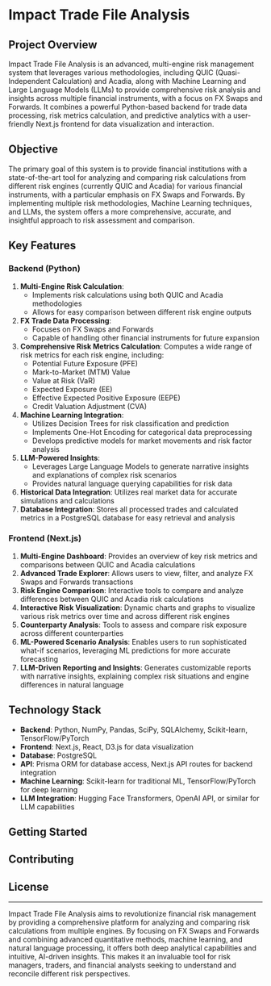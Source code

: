 # Impact Trade File Analysis

## Project Overview

Impact Trade File Analysis is an advanced, multi-engine risk management system that leverages various methodologies, including QUIC (Quasi-Independent Calculation) and Acadia, along with Machine Learning and Large Language Models (LLMs) to provide comprehensive risk analysis and insights across multiple financial instruments, with a focus on FX Swaps and Forwards. It combines a powerful Python-based backend for trade data processing, risk metrics calculation, and predictive analytics with a user-friendly Next.js frontend for data visualization and interaction.

## Objective

The primary goal of this system is to provide financial institutions with a state-of-the-art tool for analyzing and comparing risk calculations from different risk engines (currently QUIC and Acadia) for various financial instruments, with a particular emphasis on FX Swaps and Forwards. By implementing multiple risk methodologies, Machine Learning techniques, and LLMs, the system offers a more comprehensive, accurate, and insightful approach to risk assessment and comparison.

## Key Features

### Backend (Python)

1. **Multi-Engine Risk Calculation**:
    - Implements risk calculations using both QUIC and Acadia methodologies
    - Allows for easy comparison between different risk engine outputs
2. **FX Trade Data Processing**:
    - Focuses on FX Swaps and Forwards
    - Capable of handling other financial instruments for future expansion
3. **Comprehensive Risk Metrics Calculation**: Computes a wide range of risk metrics for each risk engine, including:
    - Potential Future Exposure (PFE)
    - Mark-to-Market (MTM) Value
    - Value at Risk (VaR)
    - Expected Exposure (EE)
    - Effective Expected Positive Exposure (EEPE)
    - Credit Valuation Adjustment (CVA)
4. **Machine Learning Integration**:
    - Utilizes Decision Trees for risk classification and prediction
    - Implements One-Hot Encoding for categorical data preprocessing
    - Develops predictive models for market movements and risk factor analysis
5. **LLM-Powered Insights**:
    - Leverages Large Language Models to generate narrative insights and explanations of complex risk scenarios
    - Provides natural language querying capabilities for risk data
6. **Historical Data Integration**: Utilizes real market data for accurate simulations and calculations
7. **Database Integration**: Stores all processed trades and calculated metrics in a PostgreSQL database for easy retrieval and analysis

### Frontend (Next.js)

1. **Multi-Engine Dashboard**: Provides an overview of key risk metrics and comparisons between QUIC and Acadia calculations
2. **Advanced Trade Explorer**: Allows users to view, filter, and analyze FX Swaps and Forwards transactions
3. **Risk Engine Comparison**: Interactive tools to compare and analyze differences between QUIC and Acadia risk calculations
4. **Interactive Risk Visualization**: Dynamic charts and graphs to visualize various risk metrics over time and across different risk engines
5. **Counterparty Analysis**: Tools to assess and compare risk exposure across different counterparties
6. **ML-Powered Scenario Analysis**: Enables users to run sophisticated what-if scenarios, leveraging ML predictions for more accurate forecasting
7. **LLM-Driven Reporting and Insights**: Generates customizable reports with narrative insights, explaining complex risk situations and engine differences in natural language

## Technology Stack

- **Backend**: Python, NumPy, Pandas, SciPy, SQLAlchemy, Scikit-learn, TensorFlow/PyTorch
- **Frontend**: Next.js, React, D3.js for data visualization
- **Database**: PostgreSQL
- **API**: Prisma ORM for database access, Next.js API routes for backend integration
- **Machine Learning**: Scikit-learn for traditional ML, TensorFlow/PyTorch for deep learning
- **LLM Integration**: Hugging Face Transformers, OpenAI API, or similar for LLM capabilities

## Getting Started


## Contributing


## License


---

Impact Trade File Analysis aims to revolutionize financial risk management by providing a comprehensive platform for analyzing and comparing risk calculations from multiple engines. By focusing on FX Swaps and Forwards and combining advanced quantitative methods, machine learning, and natural language processing, it offers both deep analytical capabilities and intuitive, AI-driven insights. This makes it an invaluable tool for risk managers, traders, and financial analysts seeking to understand and reconcile different risk perspectives.